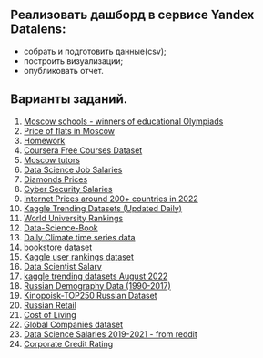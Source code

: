 ## Реализовать дашборд в сервисе Yandex Datalens:
- собрать и подготовить данные(csv);
- построить визуализации;
- опубликовать отчет.

## Варианты заданий.

1.  [Moscow schools - winners of educational Olympiads](https://www.kaggle.com/datasets/romazepa/moscow-schools-winners-of-educational-olympiads)
2.  [Price of flats in Moscow](https://www.kaggle.com/datasets/hugoncosta/price-of-flats-in-moscow)
3.  [Homework](https://www.kaggle.com/datasets/yonkotoshiro/homework)
4.  [Coursera Free Courses Dataset](https://www.kaggle.com/datasets/yasirabdaali/coursera-free-courses-dataset)
5.  [Moscow tutors](https://www.kaggle.com/datasets/vadimantipov/moscow-tutors)
6.  [Data Science Job Salaries](https://www.kaggle.com/datasets/ruchi798/data-science-job-salaries)
7.  [Diamonds Prices](https://www.kaggle.com/datasets/nancyalaswad90/diamonds-prices)
8.  [Cyber Security Salaries](https://www.kaggle.com/datasets/deepcontractor/cyber-security-salaries)
9.  [Internet Prices around 200+ countries in 2022](https://www.kaggle.com/datasets/ramjasmaurya/1-gb-internet-price)
10. [Kaggle Trending Datasets (Updated Daily)](https://www.kaggle.com/datasets/yasirabdaali/kaggle-trending-datasets-updated-daily)
11. [World University Rankings](https://www.kaggle.com/datasets/mylesoneill/world-university-rankings)
12. [Data-Science-Book](https://www.kaggle.com/datasets/mdwaquarazam/datasciencebook)
13. [Daily Climate time series data](https://www.kaggle.com/datasets/sumanthvrao/daily-climate-time-series-data)
14. [bookstore dataset](https://www.kaggle.com/datasets/sbonelondhlazi/bookstore-dataset)
15. [Kaggle user rankings dataset](https://www.kaggle.com/datasets/yasirabdaali/kaggle-user-rankings-dataset)
16. [Data Scientist Salary](https://www.kaggle.com/datasets/omkargowda/data-scientist-salary)
17. [kaggle trending datasets August 2022](https://www.kaggle.com/datasets/yasirabdaali/kaggle-trending-datasets-august-2022)
18. [Russian Demography Data (1990-2017)](https://www.kaggle.com/datasets/dwdkills/russian-demography)
19. [Kinopoisk-TOP250 Russian Dataset](https://www.kaggle.com/datasets/alexandertesemnikov/kinopoisktop250russiandataset)
20. [Russian Retail](https://www.kaggle.com/datasets/pavelkunitsyn/russian-retail)
21. [Cost of Living](https://www.kaggle.com/datasets/stephenofarrell/cost-of-living)
22. [Global Companies dataset](https://www.kaggle.com/datasets/narayan63/global-companies-dataset)
23. [Data Science Salaries 2019-2021 - from reddit](https://www.kaggle.com/datasets/vladimirmijatovic/datasciencesalaries-reddit)
24. [Corporate Credit Rating](https://www.kaggle.com/datasets/agewerc/corporate-credit-rating)
